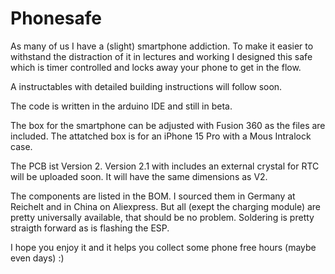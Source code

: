 # Phonesafe
As many of us I have a (slight) smartphone addiction. To make it easier to withstand the distraction of it in lectures and working I designed this safe which is timer controlled and locks away your phone to get in the flow. 

A instructables with detailed building instructions will follow soon.

The code is written in the arduino IDE and still in beta. 

The box for the smartphone can be adjusted with Fusion 360 as the files are included. The attatched box is for an iPhone 15 Pro with a Mous Intralock case. 

The PCB ist Version 2. Version 2.1 with includes an external crystal for RTC will be uploaded soon. It will have the same dimensions as V2. 

The components are listed in the BOM. I sourced them in Germany at Reichelt and in China on Aliexpress. But all (exept the charging module) are pretty universally available, that should be no problem. Soldering is pretty straigth forward as is flashing the ESP. 

I hope you enjoy it and it helps you collect some phone free hours (maybe even days) :)
